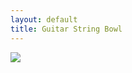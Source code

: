 ```yaml
---
layout: default
title: Guitar String Bowl
---
```


<img src="{{ site.baseurl }}\pics\2016 ca guitar string fruit bowl\IMG_00000665.jpg" class="img-responsive" />
